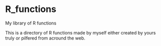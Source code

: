 # R_functions
My library of R functions


This is a directory of R functions made by myself either created by yours truly or pilfered from acround the web.
